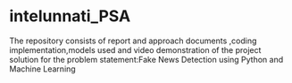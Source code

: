 # intelunnati_PSA
The repository consists of report and approach documents ,coding implementation,models used and video demonstration of the project solution for the problem statement:Fake News Detection using Python and Machine Learning
